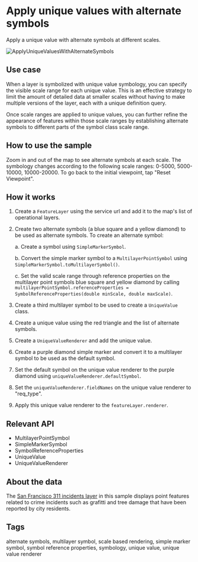 # Apply unique values with alternate symbols

Apply a unique value with alternate symbols at different scales.

![ApplyUniqueValuesWithAlternateSymbols](apply-unique-values-with-alternate-symbols.png)

## Use case

When a layer is symbolized with unique value symbology, you can specify the visible scale range for each unique value. This is an effective strategy to limit the amount of detailed data at smaller scales without having to make multiple versions of the layer, each with a unique definition query.

Once scale ranges are applied to unique values, you can further refine the appearance of features within those scale ranges by establishing alternate symbols to different parts of the symbol class scale range.

## How to use the sample

Zoom in and out of the map to see alternate symbols at each scale. The symbology changes according to the following scale ranges: 0-5000, 5000-10000, 10000-20000. To go back to the initial viewpoint, tap "Reset Viewpoint".

## How it works

1. Create a `FeatureLayer` using the service url and add it to the map's list of operational layers.
2. Create two alternate symbols (a blue square and a yellow diamond) to be used as alternate symbols. To create an alternate symbol:

    a. Create a symbol using `SimpleMarkerSymbol`.
    
    b. Convert the simple marker symbol to a `MultilayerPointSymbol` using `SimpleMarkerSymbol.toMultilayerSymbol()`.
    
    c. Set the valid scale range through reference properties on the multilayer point symbols blue square and yellow diamond by calling `multilayerPointSymbol.referenceProperties = SymbolReferenceProperties(double minScale, double maxScale)`.
    
3. Create a third multilayer symbol to be used to create a `UniqueValue` class.
4. Create a unique value using the red triangle and the list of alternate symbols.
5. Create a `UniqueValueRenderer` and add the unique value.
6. Create a purple diamond simple marker and convert it to a multilayer symbol to be used as the default symbol.
7. Set the default symbol on the unique value renderer to the purple diamond using `uniqueValueRenderer.defaultSymbol`.
8. Set the `uniqueValueRenderer.fieldNames` on the unique value renderer to "req_type".
9. Apply this unique value renderer to the `featureLayer.renderer`.

## Relevant API

* MultilayerPointSymbol
* SimpleMarkerSymbol
* SymbolReferenceProperties
* UniqueValue
* UniqueValueRenderer

## About the data

The [San Francisco 311 incidents layer](https://sampleserver6.arcgisonline.com/arcgis/rest/services/SF311/FeatureServer/0) in this sample displays point features related to crime incidents such as grafitti and tree damage that have been reported by city residents.

## Tags

alternate symbols, multilayer symbol, scale based rendering, simple marker symbol, symbol reference properties, symbology, unique value, unique value renderer
